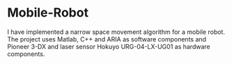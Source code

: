 # Mobile-Robot
I have implemented a narrow space movement algorithm for a mobile robot. \
The project uses Matlab, C++ and ARIA as software components and Pioneer 3-DX and laser sensor Hokuyo URG-04-LX-UG01 as hardware components.
